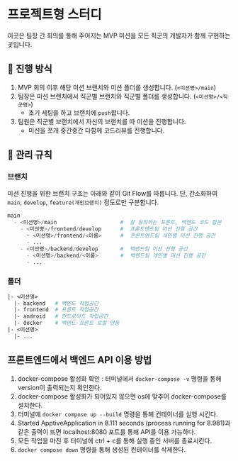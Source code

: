 # 프로젝트형 스터디
이곳은 팀장 간 회의를 통해 주어지는 MVP 미션을 모든 직군의 개발자가 함께 구현하는 곳입니다.

## 📐 진행 방식
1. MVP 회의 이후 해당 미션 브랜치와 미션 폴더를 생성합니다. (`<미션명>/main`)
2. 팀장은 미션 브랜치에서 직군별 브랜치와 직군별 폴더를 생성합니다. (`<미션명>/<직군명>`)
   - 초기 세팅을 하고 브랜치에 `push`합니다.
3. 팀원은 직군별 브랜치에서 자신의 브랜치를 따 미션을 진행합니다.
   - 미션을 쪼개 중간중간 다함께 코드리뷰를 진행합니다.  

## 📁 관리 규칙
### 브랜치
미션 진행을 위한 브랜치 구조는 아래와 같이 Git Flow를 따릅니다. 단, 간소화하여 `main`, `develop`, `feature(개인브랜치)` 정도로만 구분합니다.
```python
main
  - <미션명>/main                    #  잘 동작하는 프론트, 백엔드 코드 합본
    - <미션명>/frontend/develop      #  프론트엔드팀 미션 진행 공간
      - <미션명>/frontend/<이름>      #  프론트엔드팀 개인별 미션 진행 공간
      - ...
    - <미션명>/backend/develop       #  백엔드팀 미션 진행 공간
      - <미션명>/backend/<이름>       #  백엔드팀 개인별 미션 진행 공간
      - ...
```

### 폴더
```pl
|- <미션명>
  |- backend   # 백엔드 작업공간
  |- frontend  # 프론트 작업공간
  |- android   # 안드로이드 작업공간
  |- docker    # 백엔드-프론트 로컬 연동
|- <미션명>
  |- ...
```

## 프론트엔드에서 백엔드 API 이용 방법
1. docker-compose 활성화 확인 : 터미널에서 ```docker-compose -v``` 명령을 통해 version이 출력되는지 확인한다.
2. docker-compose 활성화가 되어있지 않으면 os에 맞추어 docker-compose를 설치한다.
3. 터미널에 ```docker compose up --build``` 명령을 통해 컨테이너를 실행 시킨다.
4. Started ApptiveApplication in 8.111 seconds (process running for 8.981)과 같은 출력이 뜨면 localhost:8080 포트를 통해 API를 이용 가능하다.
5. 모든 작업을 마친 후 터미널에 ctrl + c를 통해 실행 중인 서버를 종료시킨다.
6. ```docker compose down``` 명령을 통해 생성된 컨테이너를 삭제한다.
